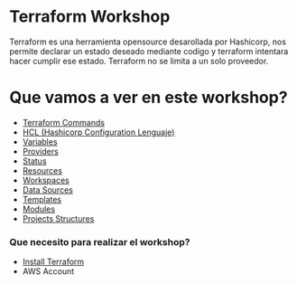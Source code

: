 # Terraform Workshop
Terraform es una herramienta opensource desarollada por Hashicorp, nos permite declarar un estado deseado mediante codigo y terraform intentara hacer cumplir ese estado. Terraform no se limita a un solo proveedor. 

# Que vamos a ver en este workshop?
  * <a href="https://github.com/lpcalisi/cloudsec-workshop-iac/tree/master/terraform/docs/commands.md" >Terraform Commands</a>
  * <a href="https://github.com/lpcalisi/cloudsec-workshop-iac/tree/master/terraform/docs/hcl.md" >HCL (Hashicorp Configuration Lenguaje)</a>
  * <a href="https://github.com/lpcalisi/cloudsec-workshop-iac/tree/master/terraform/docs/variables.md" >Variables</a>
  * <a href="https://github.com/lpcalisi/cloudsec-workshop-iac/tree/master/terraform/docs/providers.md" >Providers</a>
  * <a href="https://github.com/lpcalisi/cloudsec-workshop-iac/tree/master/terraform/docs/status.md" >Status</a>
  * <a href="https://github.com/lpcalisi/cloudsec-workshop-iac/tree/master/terraform/docs/resources.md" >Resources</a>
  * <a href="https://github.com/lpcalisi/cloudsec-workshop-iac/tree/master/terraform/docs/workspaces.md" >Workspaces</a>
  * <a href="https://github.com/lpcalisi/cloudsec-workshop-iac/tree/master/terraform/docs/datasources.md" >Data Sources</a>
  * <a href="https://github.com/lpcalisi/cloudsec-workshop-iac/tree/master/terraform/docs/templates.md" >Templates</a>
  * <a href="https://github.com/lpcalisi/cloudsec-workshop-iac/tree/master/terraform/docs/modules.md" >Modules</a>
  * <a href="https://github.com/lpcalisi/cloudsec-workshop-iac/tree/master/terraform/docs/projectsStructures.md" >Projects Structures</a>

### Que necesito para realizar el workshop?
* <a href="https://learn.hashicorp.com/terraform/getting-started/install.html">Install Terraform</a>
* AWS Account
